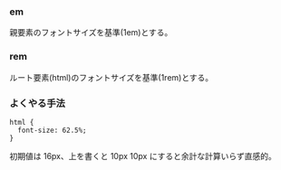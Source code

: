 ### em

親要素のフォントサイズを基準(1em)とする。

### rem

ルート要素(html)のフォントサイズを基準(1rem)とする。

### よくやる手法

```
html {
  font-size: 62.5%;
}
```

初期値は 16px、上を書くと 10px
10px にすると余計な計算いらず直感的。
